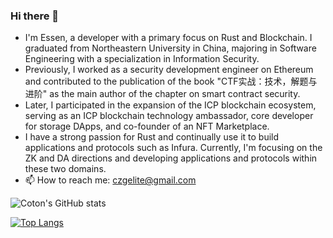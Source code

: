 ### Hi there 👋
- I'm Essen, a developer with a primary focus on Rust and Blockchain. I graduated from Northeastern University in China, majoring in Software Engineering with a specialization in Information Security.
- Previously, I worked as a security development engineer on Ethereum and contributed to the publication of the book "CTF实战：技术，解题与进阶" as the main author of the chapter on smart contract security.
- Later, I participated in the expansion of the ICP blockchain ecosystem, serving as an ICP blockchain technology ambassador, core developer for storage DApps, and co-founder of an NFT Marketplace.
- I have a strong passion for Rust and continually use it to build applications and protocols such as Infura. Currently, I'm focusing on the ZK and DA directions and developing applications and protocols within these two domains.
- 📫 How to reach me: czgelite@gmail.com

![Coton's GitHub stats](https://github-readme-stats.vercel.app/api?username=C-B-Elite&count_private=true&show_icons=true&theme=merko&hide=contribs,prs)

[![Top Langs](https://github-readme-stats.vercel.app/api/top-langs/?username=C-B-Elite&layout=compact)](https://github.com/C-B-Elite/github-readme-stats)


<!--
**C-B-Elite/C-B-Elite** is a ✨ _special_ ✨ repository because its `README.md` (this file) appears on your GitHub profile.

Here are some ideas to get you started:

- 🔭 I’m currently working on ...
- 🌱 I’m currently learning ...
- 👯 I’m looking to collaborate on ...
- 🤔 I’m looking for help with ...
- 💬 Ask me about ...
- 📫 How to reach me: ...
- 😄 Pronouns: ...
- ⚡ Fun fact: ...
-->
